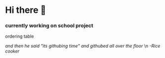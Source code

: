 # Hi there 👋
### currently working on school project
ordering table







*and then he said "its githubing time" and githubed all over the floor*
\n *-Rice cooker*
